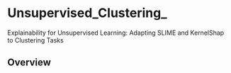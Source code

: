 # Unsupervised_Clustering_
Explainability for Unsupervised Learning: Adapting SLIME and KernelShap to Clustering Tasks
## Overview

